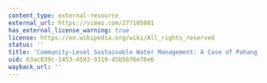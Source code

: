 ```yaml
---
content_type: external-resource
external_url: https://vimeo.com/277105881
has_external_license_warning: true
license: https://en.wikipedia.org/wiki/All_rights_reserved
status: ''
title: 'Community-Level Sustainable Water Management: A Case of Pahang, Malaysia'
uid: 63ac039c-1453-4593-9319-45b56f6e76e6
wayback_url: ''
---
```

